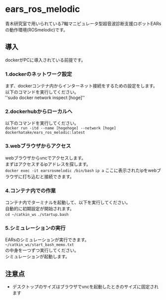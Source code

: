# ears_ros_melodic
青木研究室で用いられている7軸マニピュレータ型超音波診断支援ロボットEARsの動作環境(ROSmelodic)です。　
## 導入
dockerがPCに導入されている前提です。 

### 1.dockerのネットワーク設定
  まず、dockerコンテナ内からインターネット接続をするための設定をします。<br>
  以下のコマンドを実行してください。<br>
  ''sudo docker network inspect [hoge]''

### 2.dockerhubからローカルへ
  以下のコマンドを実行してください。 <br>
  ``docker run -itd --name [hogehoge] --network [hoge] dockerhatake/ears_ros_melodic:latest``

### 3.webブラウザからアクセス
  webブラウザからvncでアクセスします。 <br>
  まずはアクセスするipアドレスを探します。<br> 
  ``docker exec -it earsrosmelodic /bin/bash``
  ``ip a``
  ここに表示されたipをwebブラウザに打ち込むと接続できます。<br>

### 4.コンテナ内での作業
  コンテナ内でターミナルを起動して、以下を実行してください。<br>
  自動的に初期設定が開始されます。<br>
  ``cd ~/catkin_ws``
  ``./startup.bash``

### 5.シミュレーションの実行
  EARsのシミュレーションが実行できます。<br> 
  ``~/catkin_ws/start_bash_memo.txt`` <br>
  の中身を一つずつ実行してください。 <br>
  シミュレーションが起動します。 <br>


## 注意点
- デスクトップのサイズはブラウザでvncを起動したときのサイズに固定されます 
